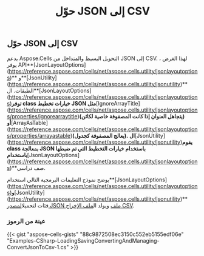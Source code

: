 ﻿---
title: حوّل JSON إلى CSV
type: docs
weight: 210
url: /ar/net/convert-json-to-csv/
---
## **حوّل JSON إلى CSV**

يدعم Aspose.Cells التحويل البسيط والمتداخل من JSON إلى CSV. لهذا الغرض ، يوفر API**[JsonLayoutOptions] (https://reference.aspose.com/cells/net/aspose.cells.utility/jsonlayoutoptions)** و**[JsonUtility] (https://reference.aspose.com/cells/net/aspose.cells.utility/jsonutility)** الطبقات. ال**[JsonLayoutOptions] (https://reference.aspose.com/cells/net/aspose.cells.utility/jsonlayoutoptions)**توفر class خيارات تخطيط JSON مثل**[IgnoreArrayTitle] (https://reference.aspose.com/cells/net/aspose.cells.utility/jsonlayoutoptions/properties/ignorearraytitle)**(يتجاهل العنوان إذا كانت المصفوفة خاصية لكائن) أو**[ArrayAsTable] (https://reference.aspose.com/cells/net/aspose.cells.utility/jsonlayoutoptions/properties/arrayastable)**(يعالج المصفوفة كجدول). ال**[JsonUtility] (https://reference.aspose.com/cells/net/aspose.cells.utility/jsonutility)**يقوم class بمعالجة JSON باستخدام خيارات التخطيط التي تم ضبطها باستخدام**[JsonLayoutOptions] (https://reference.aspose.com/cells/net/aspose.cells.utility/jsonlayoutoptions)**صف دراسي.

يوضح نموذج التعليمات البرمجية التالي استخدام**[JsonLayoutOptions] (https://reference.aspose.com/cells/net/aspose.cells.utility/jsonlayoutoptions)**و**[JsonUtility] (https://reference.aspose.com/cells/net/aspose.cells.utility/jsonutility)** فئات لتحميل[المصدر JSON ملف](104398869.json) ويولد ال[ملف الإخراج CSV](104398870.csv).

### **عينة من الرموز**

{{< gist "aspose-cells-gists" "88c9872508ec3150c552eb5155edf06e" "Examples-CSharp-LoadingSavingConvertingAndManaging-ConvertJsonToCsv-1.cs" >}}
